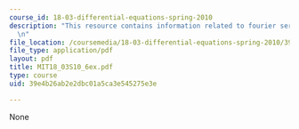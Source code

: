 ```yaml
---
course_id: 18-03-differential-equations-spring-2010
description: "This resource contains information related to fourier series. \r\n\r\
  \n"
file_location: /coursemedia/18-03-differential-equations-spring-2010/39e4b26ab2e2dbc01a5ca3e545275e3e_MIT18_03S10_6ex.pdf
file_type: application/pdf
layout: pdf
title: MIT18_03S10_6ex.pdf
type: course
uid: 39e4b26ab2e2dbc01a5ca3e545275e3e

---
```

None